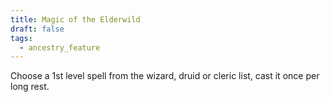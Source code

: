 ```yaml
---
title: Magic of the Elderwild
draft: false
tags:
  - ancestry_feature
---
```

Choose a 1st level spell from the wizard, druid or cleric list, cast it once per long rest.